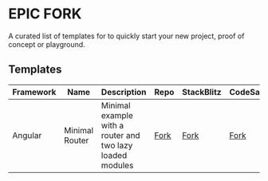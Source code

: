 # EPIC FORK

A curated list of templates for to quickly start your new project, proof of concept or playground.

## Templates

| Framework | Name           | Description                                               | Repo                                               | StackBlitz                                                    | CodeSandbox                                                     |
|-----------|----------------|-----------------------------------------------------------|----------------------------------------------------|---------------------------------------------------------------|-----------------------------------------------------------------|
| Angular   | Minimal Router | Minimal example with a router and two lazy loaded modules | [Fork](https://github.com/epicfork/angular-minimal-router) | [Fork](https://stackblitz.com/github/epicfork/angular-minimal-router) | [Fork](https://codesandbox.io/s/github/epicfork/angular-minimal-router) |


  
